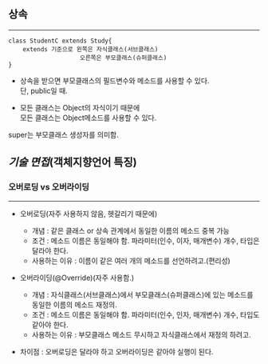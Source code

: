 ## 상속

---

```
class StudentC extends Study{
    extends 기준으로 왼쪽은 자식클래스(서브클래스)
                    오른쪽은 부모클래스(슈퍼클래스)
}
```

- 상속을 받으면 부모클래스의 필드변수와 메소드를 사용할 수 있다.  
  단, public일 때.

- 모든 클래스는 Object의 자식이기 때문에  
  모든 클래스는 Object메소드를 사용할 수 있다.

super는 부모클래스 생성자를 의미함.

## **_기술 면접_**(객체지향언어 특징)

### 오버로딩 vs 오버라이딩

---

- 오버로딩(자주 사용하지 않음, 헷갈리기 때문에)

  - 개념 : 같은 클래스 or 상속 관계에서 동일한 이름의 메소드 중복 가능
  - 조건 : 메소드 이름은 동일해야 함. 파라미터(인수, 이자, 매개변수) 개수, 타입은 달라야 한다.
  - 사용하는 이유 : 이름이 같은 여러 개의 메소드를 선언하려고.(편리성)

- 오버라이딩(@Override)(자주 사용함.)

  - 개념 : 자식클래스(서브클래스)에서 부모클래스(슈퍼클래스)에 있는 메소드를 동일한 이름의 메소드 재정의.
  - 조건 : 메소드 이름은 동일해야 함. 파라미터(인수, 인자, 매개변수) 개수, 타입도 같아야 한다.
  - 사용하는 이유 : 부모클래스 메소드 무시하고 자식클래스에서 재정의 하려고.

- 차이점 : 오버로딩은 달라야 하고 오버라이딩은 같아야 실행이 된다.
